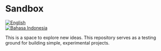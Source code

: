 # Sandbox

[![English](https://img.shields.io/badge/lang-English-blue)](README.md)  
[![Bahasa Indonesia](https://img.shields.io/badge/lang-Indonesia-red)](README.id.md)

This is a space to explore new ideas. This repository serves as a testing ground for building simple, experimental projects.
